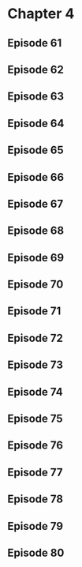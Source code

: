 # Chapter 4

## Episode 61

<!--@include: ./episode61.md{3,}-->

## Episode 62

<!--@include: ./episode62.md{3,}-->

## Episode 63

<!--@include: ./episode63.md{3,}-->

## Episode 64

<!--@include: ./episode64.md{3,}-->

## Episode 65

<!--@include: ./episode65.md{3,}-->

## Episode 66

<!--@include: ./episode66.md{3,}-->

## Episode 67

<!--@include: ./episode67.md{3,}-->

## Episode 68

<!--@include: ./episode68.md{3,}-->

## Episode 69

<!--@include: ./episode69.md{3,}-->

## Episode 70

<!--@include: ./episode70.md{3,}-->

## Episode 71

<!--@include: ./episode71.md{3,}-->

## Episode 72

<!--@include: ./episode72.md{3,}-->

## Episode 73

<!--@include: ./episode73.md{3,}-->

## Episode 74

<!--@include: ./episode74.md{3,}-->

## Episode 75

<!--@include: ./episode75.md{3,}-->

## Episode 76

<!--@include: ./episode76.md{3,}-->

## Episode 77

<!--@include: ./episode77.md{3,}-->

## Episode 78

<!--@include: ./episode78.md{3,}-->

## Episode 79

<!--@include: ./episode79.md{3,}-->

## Episode 80

<!--@include: ./episode80.md{3,}-->